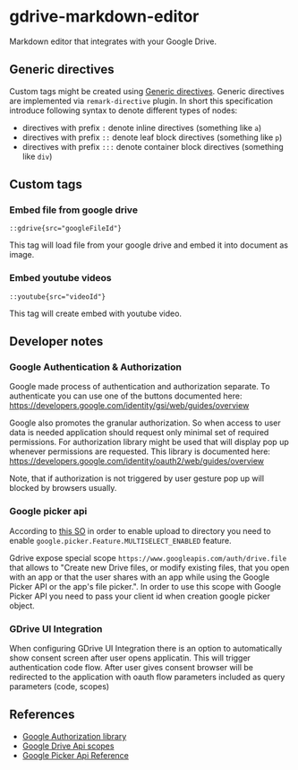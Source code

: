 # gdrive-markdown-editor

Markdown editor that integrates with your Google Drive.

## Generic directives

Custom tags might be created using [Generic directives](https://talk.commonmark.org/t/generic-directives-plugins-syntax/444). Generic directives are implemented via `remark-directive` plugin.
In short this specification introduce following syntax to denote different types of nodes:
  * directives with prefix `:` denote inline directives (something like `a`)
  * directives with prefix `::` denote leaf block directives (something like `p`)
  * directives with prefix `:::` denote container block directives (something like `div`)

## Custom tags

### Embed file from google drive 
```
::gdrive{src="googleFileId"}
```
This tag will load file from your google drive and embed it into document as image.

### Embed youtube videos

```
::youtube{src="videoId"}
```
This tag will create embed with youtube video.

## Developer notes

### Google Authentication & Authorization

Google made process of authentication and authorization separate. To authenticate you can use one of the buttons documented here: https://developers.google.com/identity/gsi/web/guides/overview

Google also promotes the granular authorization. So when access to user data is needed application should request only minimal set of required permissions. For authorization library might be used that will display pop up whenever permissions are requested. This library is documented here: https://developers.google.com/identity/oauth2/web/guides/overview

Note, that if authorization is not triggered by user gesture pop up will blocked by browsers usually.

### Google picker api

According to [this SO](https://stackoverflow.com/questions/11680429/using-google-picker-to-upload-files-to-google-drive-and-place-in-specific-folder) in order to enable upload to directory you need to enable `google.picker.Feature.MULTISELECT_ENABLED` feature.

Gdrive expose special scope `https://www.googleapis.com/auth/drive.file` that allows to "Create new Drive files, or modify existing files, that you open with an app or that the user shares with an app while using the Google Picker API or the app's file picker.". In order to use this scope with Google Picker API you need to pass your client id when creation google picker object.

### GDrive UI Integration

When configuring GDrive UI Integration there is an option to automatically show consent screen after user opens applicatin. This will trigger authentication code flow. After user gives consent browser will be redirected to the application with oauth flow parameters included as query parameters (code, scopes)

## References

* [Google Authorization library](https://developers.google.com/identity/oauth2/web/guides/overview?hl=en)
* [Google Drive Api scopes](https://developers.google.com/drive/api/guides/api-specific-auth)
* [Google Picker Api Reference](https://developers.google.com/drive/picker/reference#DocsUploadView)
